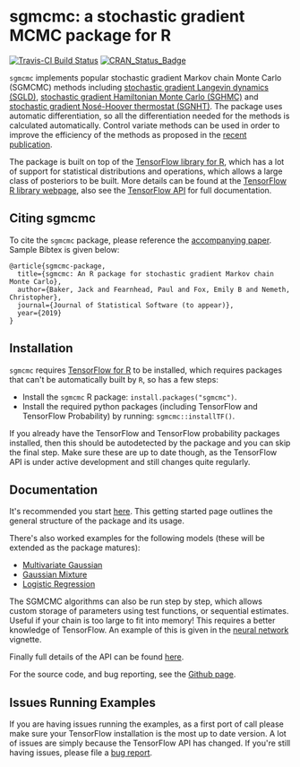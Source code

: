 # sgmcmc: a stochastic gradient MCMC package for R

[![Travis-CI Build Status](https://travis-ci.org/STOR-i/sgmcmc.svg?branch=master)](https://travis-ci.org/STOR-i/sgmcmc)
[![CRAN\_Status\_Badge](https://www.r-pkg.org/badges/version/sgmcmc)](https://cran.r-project.org/package=tensorflow)

`sgmcmc` implements popular stochastic gradient Markov chain Monte Carlo (SGMCMC) methods including [stochastic gradient Langevin dynamics (SGLD)](http://people.ee.duke.edu/~lcarin/398_icmlpaper.pdf), [stochastic gradient Hamiltonian Monte Carlo (SGHMC)](https://arxiv.org/pdf/1402.4102v2.pdf) and [stochastic gradient Nos&eacute;-Hoover thermostat (SGNHT)](http://papers.nips.cc/paper/5592-bayesian-sampling-using-stochastic-gradient-thermostats.pdf). The package uses automatic differentiation, so all the differentiation needed for the methods is calculated automatically. Control variate methods can be used in order to improve the efficiency of the methods as proposed in the [recent publication](https://arxiv.org/pdf/1706.05439.pdf).

The package is built on top of the [TensorFlow library for R](https://tensorflow.rstudio.com/), which has a lot of support for statistical distributions and operations, which allows a large class of posteriors to be built. More details can be found at the [TensorFlow R library webpage](https://tensorflow.rstudio.com/), also see the [TensorFlow API](https://www.tensorflow.org/api_docs/) for full documentation.

## Citing sgmcmc

To cite the `sgmcmc` package, please reference the [accompanying paper](https://arxiv.org/abs/1812.09064). Sample Bibtex is given below:

```
@article{sgmcmc-package,
  title={sgmcmc: An R package for stochastic gradient Markov chain Monte Carlo},
  author={Baker, Jack and Fearnhead, Paul and Fox, Emily B and Nemeth, Christopher},
  journal={Journal of Statistical Software (to appear)},
  year={2019}
}
```

## Installation

`sgmcmc` requires [TensorFlow for R](https://github.com/rstudio/tensorflow) to be installed, which requires packages that can't be automatically built by `R`, so has a few steps:
- Install the `sgmcmc` R package: `install.packages("sgmcmc")`.
- Install the required python packages (including TensorFlow and TensorFlow Probability) by running: `sgmcmc::installTF()`.

If you already have the TensorFlow and TensorFlow probability packages installed, then this should be autodetected by the package and you can skip the final step. Make sure these are up to date though, as the TensorFlow API is under active development and still changes quite regularly.

## Documentation

It's recommended you start [here](https://stor-i.github.io/sgmcmc///articles/sgmcmc.html). This getting started page outlines the general structure of the package and its usage.

There's also worked examples for the following models (these will be extended as the package matures):
 - [Multivariate Gaussian](https://stor-i.github.io/sgmcmc///articles/mvGauss.html)
 - [Gaussian Mixture](https://stor-i.github.io/sgmcmc///articles/gaussMixture.html)
 - [Logistic Regression](https://stor-i.github.io/sgmcmc///articles/logisticRegression.html)

The SGMCMC algorithms can also be run step by step, which allows custom storage of parameters using test functions, or sequential estimates. Useful if your chain is too large to fit into memory! This requires a better knowledge of TensorFlow. An example of this is given in the [neural network](https://stor-i.github.io/sgmcmc///articles/nn.html) vignette.

Finally full details of the API can be found [here](https://stor-i.github.io/sgmcmc///reference/index.html).

For the source code, and bug reporting, see the [Github page](https://github.com/STOR-i/sgmcmc).

## Issues Running Examples

If you are having issues running the examples, as a first port of call please make sure your TensorFlow installation is the most up to date version. A lot of issues are simply because the TensorFlow API has changed. If you're still having issues, please file a [bug report](https://github.com/STOR-i/sgmcmc/issues).
